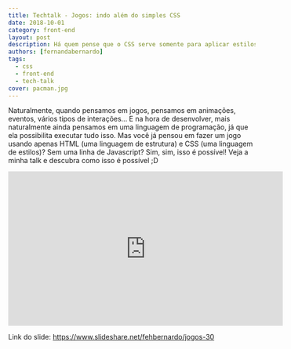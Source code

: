 ```yaml
---
title: Techtalk - Jogos: indo além do simples CSS
date: 2018-10-01
category: front-end
layout: post
description: Há quem pense que o CSS serve somente para aplicar estilos a determinados elementos, e realmente seu principal objetivo é esse! Mas alguém já pensou que seria possível capturar eventos, como um evento de clique por exemplo, e gerar algum tipo de animação com isso? E falar que com isso é possível criar um jogo? Neste talk explicarei como criar um jogo simples, sem uma linha de javascript, usando apenas HTML e CSS. Além de muitas de suas funcionalidades: pseudo-elementos, pseudo-classes, animations, entre outras.
authors: [fernandabernardo]
tags:
  - css
  - front-end
  - tech-talk
cover: pacman.jpg
---
```


Naturalmente, quando pensamos em jogos, pensamos em animações, eventos, vários tipos de interações... E na hora de desenvolver, mais naturalmente ainda pensamos em uma linguagem de programação, já que ela possibilita executar tudo isso. Mas você já pensou em fazer um jogo usando apenas HTML (uma linguagem de estrutura) e CSS (uma linguagem de estilos)? Sem uma linha de Javascript? Sim, sim, isso é possível! Veja a minha talk e descubra como isso é possível ;D

<iframe class='video' width='560' height='315' src='https://www.youtube.com/embed/Rwl4e8xGtCE' frameborder='0' allow='autoplay; encrypted-media' allowfullscreen></iframe>

Link do slide: <a href='https://www.slideshare.net/fehbernardo/jogos-30' target='_blank' rel='nofollow'>https://www.slideshare.net/fehbernardo/jogos-30</a>
